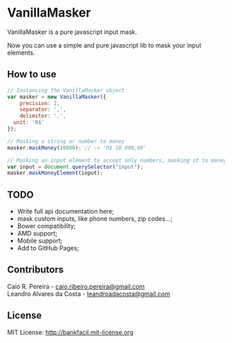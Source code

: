 # VanillaMasker

VanillaMasker is a pure javascript input mask.

Now you can use a simple and pure javascript lib to mask your input elements.

## How to use

``` javascript
// Instancing the VanillaMasker object
var masker = new VanillaMasker({
	precision: 2,
	separator: ',',
	delimiter: '.',
  unit: 'R$'
});

// Masking a string or number to money
masker.maskMoney(10000); // -> 'R$ 10.000,00'

// Masking an input element to accept only numbers, masking it to money.
var input = document.querySelector("input");
masker.maskMoneyElement(input);
```

## TODO

* Write full api documentation here;
* mask custom inputs, like phone numbers, zip codes...;
* Bower compatibility;
* AMD support;
* Mobile support;
* Add to GitHub Pages;

## Contributors

Caio R. Pereira - caio.ribeiro.pereira@gmail.com  
Leandro Alvares da Costa - leandroadacosta@gmail.com

## License

MIT License: http://bankfacil.mit-license.org
